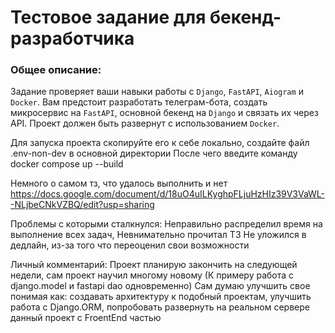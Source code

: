 # **Тестовое задание для бекенд-разработчика**

### **Общее описание:**

Задание проверяет ваши навыки работы с `Django`, `FastAPI`, `Aiogram` и `Docker`. 
Вам предстоит разработать телеграм-бота, создать микросервис на `FastAPI`, 
основной бекенд на `Django` и связать их через API. Проект должен быть развернут с использованием `Docker`.

Для запуска проекта скопируйте его к себе локально, создайте файл .env-non-dev в основной директории
После чего введите команду docker compose up --build

Немного о самом тз, что удалось выполнить и нет 
https://docs.google.com/document/d/18uO4uILKyghpFLjuHzHIz39V3VaWL--NLjbeCNkVZBQ/edit?usp=sharing

Проблемы с которыми сталкнулся:
Неправильно распределил время на выполнение всех задач,
Невнимательно прочитал ТЗ
Не уложился в дедлайн, из-за того что переоценил свои возможности


Личный комментарий:
Проект планирую закончить на следующей недели, сам проект научил многому новому (К примеру работа с django.model и fastapi dao одновременно)
Сам думаю улучшить свое понимая как: создавать архитектуру к подобный проектам, улучшить работа с Django.ORM, 
попробовать развернуть на реальном сервере данный проект с FroentEnd частью
